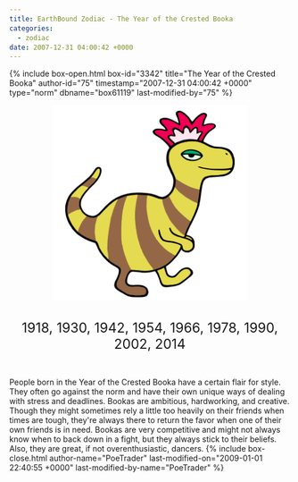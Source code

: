 ```yaml
---
title: EarthBound Zodiac - The Year of the Crested Booka
categories:
  - zodiac
date: 2007-12-31 04:00:42 +0000
---
```

{% include box-open.html box-id="3342" title="The Year of the Crested Booka" author-id="75" timestamp="2007-12-31 04:00:42 +0000" type="norm" dbname="box61119" last-modified-by="75" %}
<center><img src="bookasm.png" title="Illustration by kota12" /><br /><br />

<font size="+2">1918, 1930, 1942, 1954, 1966, 1978, 1990, 2002, 2014</font></center><br />

People born in the Year of the Crested Booka have a certain flair for style. They often go against the norm and have their own unique ways of dealing with stress and deadlines. Bookas are ambitious, hardworking, and creative. Though they might sometimes rely a little too heavily on their friends when times are tough, they're always there to return the favor when one of their own friends is in need. Bookas are very competitive and might not always know when to back down in a fight, but they always stick to their beliefs. Also, they are great, if not overenthusiastic, dancers.
{% include box-close.html author-name="PoeTrader" last-modified-on="2009-01-01 22:40:55 +0000" last-modified-by-name="PoeTrader" %}
